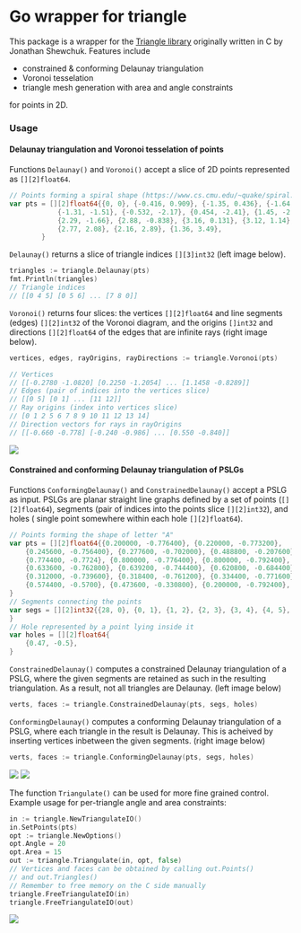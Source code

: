 # Go wrapper for triangle
This package is a wrapper for the [Triangle library] originally written in C by Jonathan Shewchuk. Features include

 - constrained & conforming Delaunay triangulation
 - Voronoi tesselation
 - triangle mesh generation with area and angle constraints

for points in 2D.

### Usage

#### Delaunay triangulation and Voronoi tesselation of points

Functions `Delaunay()` and `Voronoi()` accept a slice of 2D points represented as `[][2]float64`.

```go
// Points forming a spiral shape (https://www.cs.cmu.edu/~quake/spiral.node)
var pts = [][2]float64{{0, 0}, {-0.416, 0.909}, {-1.35, 0.436}, {-1.64, 0.549},
            {-1.31, -1.51}, {-0.532, -2.17}, {0.454, -2.41}, {1.45, -2.21},
            {2.29, -1.66}, {2.88, -0.838}, {3.16, 0.131}, {3.12, 1.14},
            {2.77, 2.08}, {2.16, 2.89}, {1.36, 3.49},
        }
```

`Delaunay()` returns a slice of triangle indices `[][3]int32` (left image below).
``` go
triangles := triangle.Delaunay(pts)
fmt.Println(triangles)
// Triangle indices
// [[0 4 5] [0 5 6] ... [7 8 0]]
```

`Voronoi()` returns four slices: the vertices `[][2]float64` and line segments (edges) `[][2]int32` of the Voronoi diagram, and the origins `[]int32` and directions `[][2]float64` of the edges that are infinite rays (right image below).
```go
vertices, edges, rayOrigins, rayDirections := triangle.Voronoi(pts)

// Vertices
// [[-0.2780 -1.0820] [0.2250 -1.2054] ... [1.1458 -0.8289]]
// Edges (pair of indices into the vertices slice)
// [[0 5] [0 1] ... [11 12]]
// Ray origins (index into vertices slice)
// [0 1 2 5 6 7 8 9 10 11 12 13 14]
// Direction vectors for rays in rayOrigins
// [[-0.660 -0.778] [-0.240 -0.986] ... [0.550 -0.840]]
```
![](http://i.imgur.com/WD7MO2l.png)

#### Constrained and conforming Delaunay triangulation of PSLGs
Functions `ConformingDelaunay()` and `ConstrainedDelaunay()` accept a PSLG as input.
PSLGs are planar straight line graphs defined by a set of points (`[][2]float64`), segments (pair of indices into the points slice `[][2]int32`), and holes ( single point somewhere within each hole `[][2]float64`).

```go
// Points forming the shape of letter "A"
var pts = [][2]float64{{0.200000, -0.776400}, {0.220000, -0.773200},
    {0.245600, -0.756400}, {0.277600, -0.702000}, {0.488800, -0.207600}, {0.504800, -0.207600}, {0.740800, -0.7396}, {0.756000, -0.761200},
    {0.774400, -0.7724}, {0.800000, -0.776400}, {0.800000, -0.792400}, {0.579200, -0.792400}, {0.579200, -0.776400}, {0.621600, -0.771600},
    {0.633600, -0.762800}, {0.639200, -0.744400}, {0.620800, -0.684400}, {0.587200, -0.604400}, {0.360800, -0.604400}, {0.319200, -0.706800},
    {0.312000, -0.739600}, {0.318400, -0.761200}, {0.334400, -0.771600}, {0.371200, -0.776400}, {0.371200, -0.792400}, {0.374400, -0.570000},
    {0.574400, -0.5700}, {0.473600, -0.330800}, {0.200000, -0.792400},
}
// Segments connecting the points
var segs = [][2]int32{{28, 0}, {0, 1}, {1, 2}, {2, 3}, {3, 4}, {4, 5}, {5, 6}, {6, 7}, {7, 8}, {8, 9}, {9, 10}, {10, 11}, {11, 12}, {12, 13}, {13, 14}, {14, 15}, {15, 16}, {16, 17}, {17, 18}, {18, 19}, {19, 20}, {20, 21}, {21, 22}, {22, 23}, {23, 24}, {24, 28}, {25, 26}, {26, 27}, {27, 25},
}
// Hole represented by a point lying inside it 
var holes = [][2]float64{
    {0.47, -0.5},
}
```

`ConstrainedDelaunay()` computes a constrained Delaunay triangulation of a PSLG, where the given segments are retained as such in the resulting triangulation. As a result, not all triangles are Delaunay. (left image below)
```go
verts, faces := triangle.ConstrainedDelaunay(pts, segs, holes)
```

`ConformingDelaunay()` computes a conforming Delaunay triangulation of a PSLG, where each triangle in the result is Delaunay. This is acheived by inserting vertices inbetween the given segments. (right image below)
```go
verts, faces := triangle.ConformingDelaunay(pts, segs, holes)
```

![](http://i.imgur.com/vmSHI2U.png)
![](http://i.imgur.com/9fh6cbW.png)

The function `Triangulate()` can be used for more fine grained control.
Example usage for per-triangle angle and area constraints:
```go
in := triangle.NewTriangulateIO()
in.SetPoints(pts)
opt := triangle.NewOptions()
opt.Angle = 20
opt.Area = 15
out := triangle.Triangulate(in, opt, false)
// Vertices and faces can be obtained by calling out.Points()
// and out.Triangles()
// Remember to free memory on the C side manually
triangle.FreeTriangulateIO(in)
triangle.FreeTriangulateIO(out)
```
![](http://i.imgur.com/Nb2XRPX.png)

[Triangle library]: https://www.cs.cmu.edu/~quake/triangle.html
